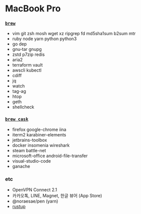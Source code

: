 MacBook Pro
========

### [`brew`]
- vim git zsh mosh wget xz ripgrep fd md5sha1sum b2sum mtr
- ruby node yarn python python3
- go dep
- gnu-tar gnupg
- zstd p7zip redis
- aria2
- terraform vault
- awscli kubectl
- cdiff
- jq
- watch
- tag-ag
- htop
- geth
- shellcheck

### [`brew cask`]
- firefox google-chrome iina
- iterm2 karabiner-elements
- jetbrains-toolbox
- docker insomenia wireshark
- steam battle-net
- microsoft-office android-file-transfer
- visual-studio-code
- ganache

### etc
- OpenVPN Connect 2.1
- 카카오톡, LINE, Magnet, 한글 뷰어 (App Store)
- @noraesae/pen (yarn)
- [rustup]

[rustup]: https://www.rust-lang.org/ko-KR/install.html
[`brew`]: http://brew.sh
[`brew cask`]: https://caskroom.github.io/
